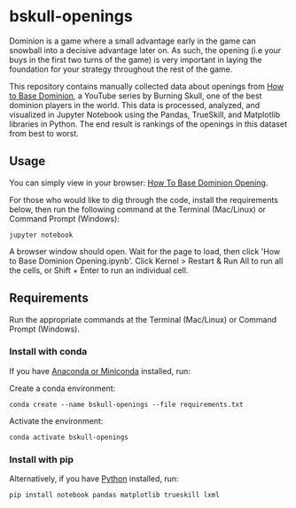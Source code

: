# bskull-openings

Dominion is a game where a small advantage early in the game can snowball into a decisive advantage later on. As such, the opening (i.e your buys in the first two turns of the game) is very important in laying the foundation for your strategy throughout the rest of the game.

This repository contains manually collected data about openings from [How to Base Dominion](https://www.youtube.com/watch?v=JpPtxyGNGcg&list=PLtkTUMIr-WmKZCd4Q_KnrKtNJKR-vpC8a), a YouTube series by Burning Skull, one of the best dominion players in the world. This data is processed, analyzed, and visualized in Jupyter Notebook using the Pandas, TrueSkill, and Matplotlib libraries in Python. The end result is rankings of the openings in this dataset from best to worst.

## Usage
You can simply view in your browser: [How To Base Dominion Opening](https://github.com/zuirod/bskull-openings/blob/main/How%20to%20Base%20Dominion%20Opening.ipynb).

For those who would like to dig through the code, install the requirements below, then run the following command at the Terminal (Mac/Linux) or Command Prompt (Windows):

```jupyter notebook```

A browser window should open. Wait for the page to load, then click 'How to Base Dominion Opening.ipynb'. Click Kernel > Restart & Run All to run all the cells, or Shift + Enter to run an individual cell.

## Requirements

Run the appropriate commands at the Terminal (Mac/Linux) or Command Prompt (Windows).

### Install with conda

If you have [Anaconda or Miniconda](https://docs.conda.io/projects/continuumio-conda/en/latest/user-guide/install/index.html) installed, run:

Create a conda environment:

```conda create --name bskull-openings --file requirements.txt```

Activate the environment:

```conda activate bskull-openings```

### Install with pip

Alternatively, if you have [Python](https://www.python.org/downloads/) installed, run:

```pip install notebook pandas matplotlib trueskill lxml```
